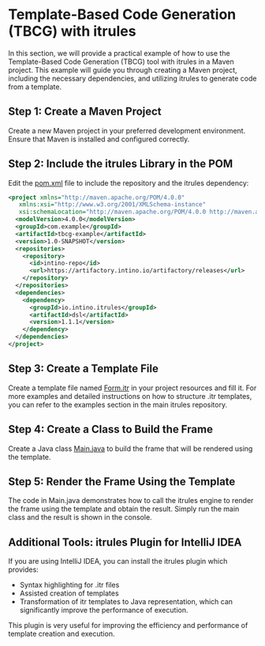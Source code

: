 # Template-Based Code Generation (TBCG) with itrules

In this section, we will provide a practical example of how to use the Template-Based Code Generation (TBCG) tool with itrules in a Maven project. This example will guide you through creating a Maven project, including the necessary dependencies, and utilizing itrules to generate code from a template.

## Step 1: Create a Maven Project
Create a new Maven project in your preferred development environment. Ensure that Maven is installed and configured correctly.

## Step 2: Include the itrules Library in the POM
Edit the [pom.xml](pom.xml?ts=2) file to include the repository and the itrules dependency:

```xml
<project xmlns="http://maven.apache.org/POM/4.0.0"
   xmlns:xsi="http://www.w3.org/2001/XMLSchema-instance"
   xsi:schemaLocation="http://maven.apache.org/POM/4.0.0 http://maven.apache.org/xsd/maven-4.0.0.xsd">
  <modelVersion>4.0.0</modelVersion>
  <groupId>com.example</groupId>
  <artifactId>tbcg-example</artifactId>
  <version>1.0-SNAPSHOT</version>
  <repositories>
    <repository>
      <id>intino-repo</id>
      <url>https://artifactory.intino.io/artifactory/releases</url>
    </repository>
  </repositories>
  <dependencies>
    <dependency>
      <groupId>io.intino.itrules</groupId>
      <artifactId>dsl</artifactId>
      <version>1.1.1</version>
    </dependency>
  </dependencies>
</project>
```

## Step 3: Create a Template File

Create a template file named [Form.itr](src/main/resources/Form.itr?ts=2)  in your project resources and fill it. For more examples and detailed instructions on how to structure .itr templates, you can refer to the examples section in the main itrules repository.

## Step 4: Create a Class to Build the Frame

Create a Java class [Main.java](src/main/java/Main.java?ts=2) to build the frame that will be rendered using the template.

## Step 5: Render the Frame Using the Template

The code in Main.java demonstrates how to call the itrules engine to render the frame using the template and obtain the result. Simply run the main class and the result is shown in the console.

## Additional Tools: itrules Plugin for IntelliJ IDEA

If you are using IntelliJ IDEA, you can install the itrules plugin which provides:
* Syntax highlighting for .itr files
* Assisted creation of templates
* Transformation of itr templates to Java representation, which can significantly improve the performance of execution.

This plugin is very useful for improving the efficiency and performance of template creation and execution.